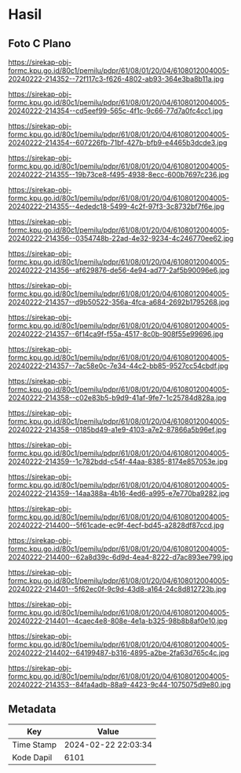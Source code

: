 # Hasil

## Foto C Plano

https://sirekap-obj-formc.kpu.go.id/80c1/pemilu/pdpr/61/08/01/20/04/6108012004005-20240222-214352--72f117c3-f626-4802-ab93-364e3ba8b11a.jpg

https://sirekap-obj-formc.kpu.go.id/80c1/pemilu/pdpr/61/08/01/20/04/6108012004005-20240222-214354--cd5eef99-565c-4f1c-9c66-77d7a0fc4cc1.jpg

https://sirekap-obj-formc.kpu.go.id/80c1/pemilu/pdpr/61/08/01/20/04/6108012004005-20240222-214354--607226fb-71bf-427b-bfb9-e4465b3dcde3.jpg

https://sirekap-obj-formc.kpu.go.id/80c1/pemilu/pdpr/61/08/01/20/04/6108012004005-20240222-214355--19b73ce8-f495-4938-8ecc-600b7697c236.jpg

https://sirekap-obj-formc.kpu.go.id/80c1/pemilu/pdpr/61/08/01/20/04/6108012004005-20240222-214355--4ededc18-5499-4c2f-97f3-3c8732bf7f6e.jpg

https://sirekap-obj-formc.kpu.go.id/80c1/pemilu/pdpr/61/08/01/20/04/6108012004005-20240222-214356--0354748b-22ad-4e32-9234-4c246770ee62.jpg

https://sirekap-obj-formc.kpu.go.id/80c1/pemilu/pdpr/61/08/01/20/04/6108012004005-20240222-214356--af629876-de56-4e94-ad77-2af5b90096e6.jpg

https://sirekap-obj-formc.kpu.go.id/80c1/pemilu/pdpr/61/08/01/20/04/6108012004005-20240222-214357--d9b50522-356a-4fca-a684-2692b1795268.jpg

https://sirekap-obj-formc.kpu.go.id/80c1/pemilu/pdpr/61/08/01/20/04/6108012004005-20240222-214357--6f14ca9f-f55a-4517-8c0b-908f55e99696.jpg

https://sirekap-obj-formc.kpu.go.id/80c1/pemilu/pdpr/61/08/01/20/04/6108012004005-20240222-214357--7ac58e0c-7e34-44c2-bb85-9527cc54cbdf.jpg

https://sirekap-obj-formc.kpu.go.id/80c1/pemilu/pdpr/61/08/01/20/04/6108012004005-20240222-214358--c02e83b5-b9d9-41af-9fe7-1c25784d828a.jpg

https://sirekap-obj-formc.kpu.go.id/80c1/pemilu/pdpr/61/08/01/20/04/6108012004005-20240222-214358--0185bd49-a1e9-4103-a7e2-87866a5b96ef.jpg

https://sirekap-obj-formc.kpu.go.id/80c1/pemilu/pdpr/61/08/01/20/04/6108012004005-20240222-214359--1c782bdd-c54f-44aa-8385-8174e857053e.jpg

https://sirekap-obj-formc.kpu.go.id/80c1/pemilu/pdpr/61/08/01/20/04/6108012004005-20240222-214359--14aa388a-4b16-4ed6-a995-e7e770ba9282.jpg

https://sirekap-obj-formc.kpu.go.id/80c1/pemilu/pdpr/61/08/01/20/04/6108012004005-20240222-214400--5f61cade-ec9f-4ecf-bd45-a2828df87ccd.jpg

https://sirekap-obj-formc.kpu.go.id/80c1/pemilu/pdpr/61/08/01/20/04/6108012004005-20240222-214400--62a8d39c-6d9d-4ea4-8222-d7ac893ee799.jpg

https://sirekap-obj-formc.kpu.go.id/80c1/pemilu/pdpr/61/08/01/20/04/6108012004005-20240222-214401--5f62ec0f-9c9d-43d8-a164-24c8d812723b.jpg

https://sirekap-obj-formc.kpu.go.id/80c1/pemilu/pdpr/61/08/01/20/04/6108012004005-20240222-214401--4caec4e8-808e-4e1a-b325-98b8b8af0e10.jpg

https://sirekap-obj-formc.kpu.go.id/80c1/pemilu/pdpr/61/08/01/20/04/6108012004005-20240222-214402--64199487-b316-4895-a2be-2fa63d765c4c.jpg

https://sirekap-obj-formc.kpu.go.id/80c1/pemilu/pdpr/61/08/01/20/04/6108012004005-20240222-214353--84fa4adb-88a9-4423-9c44-1075075d9e80.jpg


## Metadata

| Key        | Value               |
| ---------- | ------------------- |
| Time Stamp | 2024-02-22 22:03:34 |
| Kode Dapil | 6101                |



